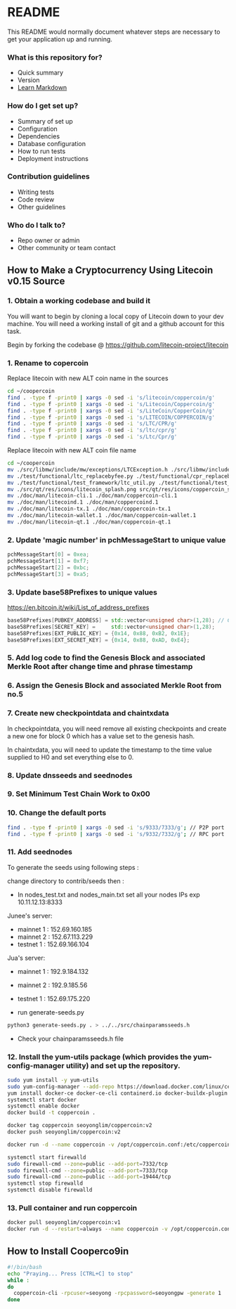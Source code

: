 # README #

This README would normally document whatever steps are necessary to get your application up and running.

### What is this repository for? ###

* Quick summary
* Version
* [Learn Markdown](https://bitbucket.org/tutorials/markdowndemo)

### How do I get set up? ###

* Summary of set up
* Configuration
* Dependencies
* Database configuration
* How to run tests
* Deployment instructions

### Contribution guidelines ###

* Writing tests
* Code review
* Other guidelines

### Who do I talk to? ###

* Repo owner or admin
* Other community or team contact


## How to Make a Cryptocurrency Using Litecoin v0.15 Source

### 1. Obtain a working codebase and build it
You will want to begin by cloning a local copy of Litecoin down to your dev machine. You will need a working install of git and a github account for this task.

Begin by forking the codebase @ https://github.com/litecoin-project/litecoin


### 1. Rename to copercoin 


Replace litecoin with new ALT coin name in the sources

```sh
cd ~/coopercoin
find . -type f -print0 | xargs -0 sed -i 's/litecoin/coppercoin/g'
find . -type f -print0 | xargs -0 sed -i 's/Litecoin/Coppercoin/g'
find . -type f -print0 | xargs -0 sed -i 's/LiteCoin/CopperCoin/g'
find . -type f -print0 | xargs -0 sed -i 's/LITECOIN/COPPERCOIN/g'
find . -type f -print0 | xargs -0 sed -i 's/LTC/CPR/g'
find . -type f -print0 | xargs -0 sed -i 's/ltc/cpr/g'
find . -type f -print0 | xargs -0 sed -i 's/Ltc/Cpr/g'
```

Replace litecoin with new ALT coin file name 

```sh
cd ~/coopercoin
mv ./src/libmw/include/mw/exceptions/LTCException.h ./src/libmw/include/mw/exceptions/CPRException.h
mv ./test/functional/ltc_replacebyfee.py ./test/functional/cpr_replacebyfee.py
mv ./test/functional/test_framework/ltc_util.py ./test/functional/test_framework/cpr_util.py
mv ./src/qt/res/icons/litecoin_splash.png src/qt/res/icons/coppercoin_splash.png
mv ./doc/man/litecoin-cli.1 ./doc/man/coppercoin-cli.1
mv ./doc/man/litecoind.1 ./doc/man/coppercoind.1
mv ./doc/man/litecoin-tx.1 ./doc/man/coppercoin-tx.1
mv ./doc/man/litecoin-wallet.1 ./doc/man/coppercoin-wallet.1
mv ./doc/man/litecoin-qt.1 ./doc/man/coppercoin-qt.1
```

### 2. Update 'magic number' in pchMessageStart to unique value

```c++
pchMessageStart[0] = 0xea;
pchMessageStart[1] = 0xf7;
pchMessageStart[2] = 0xbc;
pchMessageStart[3] = 0xa5;
```
### 3. Update base58Prefixes to unique values

https://en.bitcoin.it/wiki/List_of_address_prefixes


```c++
base58Prefixes[PUBKEY_ADDRESS] = std::vector<unsigned char>(1,28); // C
base58Prefixes[SECRET_KEY] =     std::vector<unsigned char>(1,28);
base58Prefixes[EXT_PUBLIC_KEY] = {0x14, 0x88, 0xB2, 0x1E};
base58Prefixes[EXT_SECRET_KEY] = {0x14, 0x88, 0xAD, 0xE4};
```

### 5. Add log code to find the Genesis Block and associated Merkle Root after change time and phrase timestamp

### 6. Assign the Genesis Block and associated Merkle Root from no.5
  
### 7. Create new checkpointdata and chaintxdata

In checkpointdata, you will need remove all existing checkpoints and create a new one for block 0 which has a value set to the genesis hash.

In chaintxdata, you will need to update the timestamp to the time value supplied to H0 and set everything else to 0.


### 8. Update dnsseeds and seednodes 

### 9. Set Minimum Test Chain Work to 0x00 

### 10. Change the default ports
```sh
find . -type f -print0 | xargs -0 sed -i 's/9333/7333/g'; // P2P port
find . -type f -print0 | xargs -0 sed -i 's/9332/7332/g'; // RPC port
```

### 11. Add seednodes 

To generate the seeds using following steps :

change directory to contrib/seeds then :

- In nodes_test.txt and nodes_main.txt set all your nodes IPs exp 10.11.12.13:8333

Junee's server:
-  mainnet 1 : 152.69.160.185
-  mainnet 2 : 152.67.113.229
-  testnet 1 : 152.69.166.104
 

Jua's server:
-  mainnet 1 : 192.9.184.132
-  mainnet 2 : 192.9.185.56
-  testnet 1 : 152.69.175.220 

- run generate-seeds.py 
 ```sh
python3 generate-seeds.py . > ../../src/chainparamsseeds.h
 ```
- Check your chainparamsseeds.h file


### 12. Install the yum-utils package (which provides the yum-config-manager utility) and set up the repository.


 ```sh
 sudo yum install -y yum-utils
 sudo yum-config-manager --add-repo https://download.docker.com/linux/centos/docker-ce.repo
 yum install docker-ce docker-ce-cli containerd.io docker-buildx-plugin docker-compose-plugin
 systemctl start docker
 systemctl enable docker 
 docker build -t coppercoin .

 docker tag coppercoin seoyonglim/coppercoin:v2
 docker push seoyonglim/coppercoin:v2
 
 docker run -d --name coppercoin -v /opt/coppercoin.conf:/etc/coppercoin.conf -v /opt/data:/opt/data -p 7332:7332 -p 7333:7333 -p 19444:19444 coppercoin 

 systemctl start firewalld
 sudo firewall-cmd --zone=public --add-port=7332/tcp
 sudo firewall-cmd --zone=public --add-port=7333/tcp
 sudo firewall-cmd --zone=public --add-port=19444/tcp
 systemctl stop firewalld
 systemctl disable firewalld
 ```

### 13. Pull container and run coppercoin
```sh
docker pull seoyonglim/coppercoin:v1
docker run -d --restart=always --name coppercoin -v /opt/coppercoin.conf:/etc/coppercoin.conf -v /opt/data:/opt/data -p 7332:7332 -p 7333:7333 -p 19444:19444 seoyonglim/coppercoin:v1
```

## How to Install Cooperco9in
```sh 
#!/bin/bash
echo "Praying... Press [CTRL+C] to stop"
while :
do
  coppercoin-cli -rpcuser=seoyong -rpcpassword=seoyongpw -generate 1
done
```
